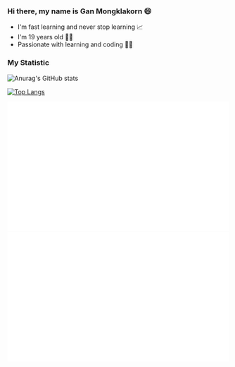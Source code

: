 ### Hi there, my name is Gan Mongklakorn 😄
- I'm fast learning and never stop learning 📈
- I'm 19 years old 👨🏻
- Passionate with learning and coding 👨‍💻

### My Statistic
![Anurag's GitHub stats](https://github-readme-stats.vercel.app/api?username=ganinw13120&theme=flag-india&show_icons=true&count_private=true&include_all_commits=true&hide_title=false&line_height=21)

[![Top Langs](https://github-readme-stats.vercel.app/api/top-langs/?username=ganinw13120&layout=compact&count_private=true&include_all_commits=true)](https://github.com/anuraghazra/github-readme-stats)


![](https://github.com/jstrieb/github-stats/blob/master/generated/overview.svg)
![](https://github.com/jstrieb/github-stats/blob/master/generated/languages.svg)
